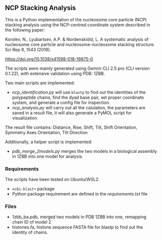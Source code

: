 ## NCP Stacking Analysis

This is a Python implementation of the nucleosome core particle (NCP) stacking
analysis using the NCP-centred coordinate system described in the following paper:

Korolev, N., Lyubartsev, A.P. & Nordenskiöld, L. A systematic analysis of
nucleosome core particle and nucleosome-nucleosome stacking structure. Sci Rep
8, 1543 (2018).

https://doi.org/10.1038/s41598-018-19875-0

The scripts were mainly generated using Gemini CLI 2.5 pro (CLI version
0.1.22), with extensive validation using PDB: 1ZBB.


Two main scripts are implemented:
- _ncp_identification.py_ will use `blastp` to find out the identities of the
  polypeptide chains, find the dyad base pair, set proper coordinate system,
  and generate a config file for inspection.
- _ncp_analysis.py_ will carry out all the calulation, the parameters are saved
  in a result file, it will also generate a PyMOL script for visualization.

The result file contains:
Distance, Rise, Shift, Tilt, Shift Orientation, Symmetry Axes Orientation, Tilt Direction

Additionally, a helper script is implemented:
- _pdb_merge_2models.py_ merges the two models in a biological assembly in 1ZBB into one model for analysis.

### Requirements
The scripts have been tested on Ubuntu/WSL2.

- `ncbi-blast+` package
- Python package requirement are defined in the _requirements.txt_ file

### Files
- 1zbb_ba.pdb, merged two models in PDB 1ZBB into one, remapping chain ID of model 2
- histones.fa, histone sequence FASTA file for blastp to find out the identity of chains.

